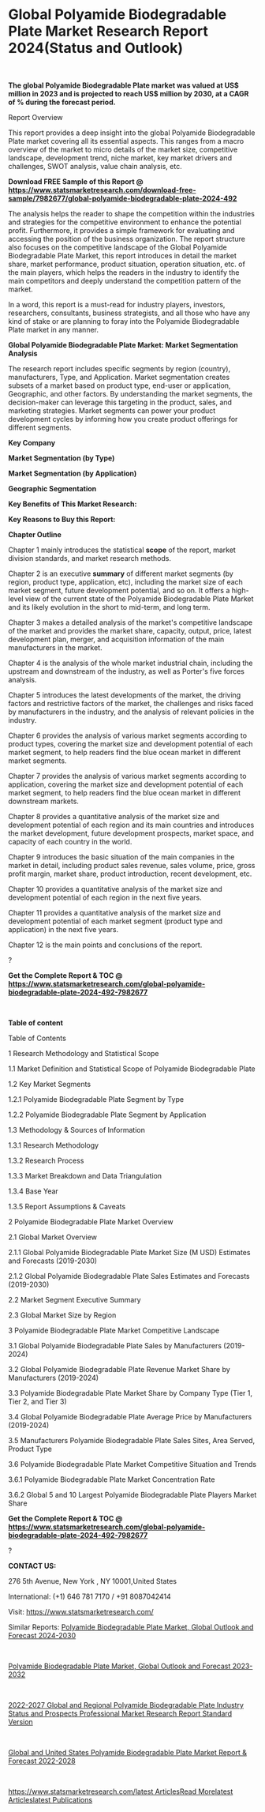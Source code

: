 <h1>Global Polyamide Biodegradable Plate Market Research Report 2024(Status and Outlook)</h1><br/><p><strong>The global Polyamide Biodegradable Plate market was valued at US$ million in 2023 and is projected to reach US$ million by 2030, at a <strong>CAGR</strong> of % during the forecast period.</strong></p>
 
 
 
 <p>Report Overview</p>
 
 
 
 <p>This report provides a deep insight into the global Polyamide Biodegradable Plate market covering all its essential aspects. This ranges from a macro overview of the market to micro details of the market size, competitive landscape, development trend, niche market, key market drivers and challenges, SWOT analysis, value chain analysis, etc.</p>
 
 
 
 <p><strong>Download FREE Sample of this Report @ <a href="https://www.statsmarketresearch.com/download-free-sample/7982677/global-polyamide-biodegradable-plate-2024-492">https://www.statsmarketresearch.com/download-free-sample/7982677/global-polyamide-biodegradable-plate-2024-492</a></strong></p>
 
 
 
 <p>The analysis helps the reader to shape the competition within the industries and strategies for the competitive environment to enhance the potential profit. Furthermore, it provides a simple framework for evaluating and accessing the position of the business organization. The report structure also focuses on the competitive landscape of the Global Polyamide Biodegradable Plate Market, this report introduces in detail the market share, market performance, product situation, operation situation, etc. of the main players, which helps the readers in the industry to identify the main competitors and deeply understand the competition pattern of the market.</p>
 
 
 
 <p>In a word, this report is a must-read for industry players, investors, researchers, consultants, business strategists, and all those who have any kind of stake or are planning to foray into the Polyamide Biodegradable Plate market in any manner.</p>
 
 
 
 <p><strong>Global Polyamide Biodegradable Plate Market: Market Segmentation Analysis</strong></p>
 
 
 
 <p>The research report includes specific segments by region (country), manufacturers, Type, and Application. Market segmentation creates subsets of a market based on product type, end-user or application, Geographic, and other factors. By understanding the market segments, the decision-maker can leverage this targeting in the product, sales, and marketing strategies. Market segments can power your product development cycles by informing how you create product offerings for different segments.</p>
 
 
 
 <p><strong>Key Company</strong></p>
 
 
 
 <p><strong>Market Segmentation (by Type)</strong></p>
 
 
 
 <p><strong>Market Segmentation (<strong>by Application</strong>)</strong></p>
 
 
 
 <p><strong>Geographic Segmentation</strong></p>
 
 
 
 <p><strong>Key Benefits of This Market Research:</strong></p>
 
 
 
 <p><strong>Key <strong>Reasons to Buy</strong> this Report:</strong></p>
 
 
 
 <p><strong>Chapter Outline</strong></p>
 
 
 
 <p>Chapter 1 mainly introduces the statistical <strong>scope</strong> of the report, market division standards, and market research methods.</p>
 
 
 
 <p>Chapter 2 is an executive <strong>summary</strong> of different market segments (by region, product type, application, etc), including the market size of each market segment, future development potential, and so on. It offers a high-level view of the current state of the Polyamide Biodegradable Plate Market and its likely evolution in the short to mid-term, and long term.</p>
 
 
 
 <p>Chapter 3 makes a detailed analysis of the market&#39;s competitive landscape of the market and provides the market share, capacity, output, price, latest development plan, merger, and acquisition information of the main manufacturers in the market.</p>
 
 
 
 <p>Chapter 4 is the analysis of the whole market industrial chain, including the upstream and downstream of the industry, as well as Porter&#39;s five forces analysis.</p>
 
 
 
 <p>Chapter 5 introduces the latest developments of the market, the driving factors and restrictive factors of the market, the challenges and risks faced by manufacturers in the industry, and the analysis of relevant policies in the industry.</p>
 
 
 
 <p>Chapter 6 provides the analysis of various market segments according to product types, covering the market size and development potential of each market segment, to help readers find the blue ocean market in different market segments.</p>
 
 
 
 <p>Chapter 7 provides the analysis of various market segments according to application, covering the market size and development potential of each market segment, to help readers find the blue ocean market in different downstream markets.</p>
 
 
 
 <p>Chapter 8 provides a quantitative analysis of the market size and development potential of each region and its main countries and introduces the market development, future development prospects, market space, and capacity of each country in the world.</p>
 
 
 
 <p>Chapter 9 introduces the basic situation of the main companies in the market in detail, including product sales revenue, sales volume, price, gross profit margin, market share, product introduction, recent development, etc.</p>
 
 
 
 <p>Chapter 10 provides a quantitative analysis of the market size and development potential of each region in the next five years.</p>
 
 
 
 <p>Chapter 11 provides a quantitative analysis of the market size and development potential of each market segment (product type and application) in the next five years.</p>
 
 
 
 <p>Chapter 12 is the main points and conclusions of the report.</p>
 
 
 
 <p>? </p>
 
 
 
 <div><b>Get the Complete Report & TOC @ <a href="https://www.statsmarketresearch.com/global-polyamide-biodegradable-plate-2024-492-7982677">https://www.statsmarketresearch.com/global-polyamide-biodegradable-plate-2024-492-7982677</a></b></div>
 
 
 
 <p><br />
 
 <b>Table of content</b></p>
 
 
 
 <p>Table of Contents<br />
 
 1 Research Methodology and Statistical Scope<br />
 
 1.1 Market Definition and Statistical Scope of Polyamide Biodegradable Plate<br />
 
 1.2 Key Market Segments<br />
 
 1.2.1 Polyamide Biodegradable Plate Segment by Type<br />
 
 1.2.2 Polyamide Biodegradable Plate Segment by Application<br />
 
 1.3 Methodology & Sources of Information<br />
 
 1.3.1 Research Methodology<br />
 
 1.3.2 Research Process<br />
 
 1.3.3 Market Breakdown and Data Triangulation<br />
 
 1.3.4 Base Year<br />
 
 1.3.5 Report Assumptions & Caveats<br />
 
 2 Polyamide Biodegradable Plate Market Overview<br />
 
 2.1 Global Market Overview<br />
 
 2.1.1 Global Polyamide Biodegradable Plate Market Size (M USD) Estimates and Forecasts (2019-2030)<br />
 
 2.1.2 Global Polyamide Biodegradable Plate Sales Estimates and Forecasts (2019-2030)<br />
 
 2.2 Market Segment Executive Summary<br />
 
 2.3 Global Market Size by Region<br />
 
 3 Polyamide Biodegradable Plate Market Competitive Landscape<br />
 
 3.1 Global Polyamide Biodegradable Plate Sales by Manufacturers (2019-2024)<br />
 
 3.2 Global Polyamide Biodegradable Plate Revenue Market Share by Manufacturers (2019-2024)<br />
 
 3.3 Polyamide Biodegradable Plate Market Share by Company Type (Tier 1, Tier 2, and Tier 3)<br />
 
 3.4 Global Polyamide Biodegradable Plate Average Price by Manufacturers (2019-2024)<br />
 
 3.5 Manufacturers Polyamide Biodegradable Plate Sales Sites, Area Served, Product Type<br />
 
 3.6 Polyamide Biodegradable Plate Market Competitive Situation and Trends<br />
 
 3.6.1 Polyamide Biodegradable Plate Market Concentration Rate<br />
 
 3.6.2 Global 5 and 10 Largest Polyamide Biodegradable Plate Players Market Share</p>
 
 
 
 <div><b>Get the Complete Report & TOC @ <a href="https://www.statsmarketresearch.com/global-polyamide-biodegradable-plate-2024-492-7982677">https://www.statsmarketresearch.com/global-polyamide-biodegradable-plate-2024-492-7982677</a></b></div>
 
 
 
 <p>? </p>
 
 
 
 <p><b>CONTACT US:</b><br />
 
 276 5th Avenue, New York , NY 10001,United States<br />
 
 International: (+1) 646 781 7170 / +91 8087042414<br />
 
 Visit: <a href="https://www.statsmarketresearch.com/">https://www.statsmarketresearch.com/</a><br />
 
 Similar Reports: <a href="https://www.statsmarketresearch.com/global-polyamide-biodegradable-plate-2024-492-7982677">Polyamide Biodegradable Plate Market, Global Outlook and Forecast 2024-2030</a><br />
 
 <br />
 
 <a href="https://www.statsmarketresearch.com/global-polyamide-biodegradable-plate-2024-492-7982677">Polyamide Biodegradable Plate Market, Global Outlook and Forecast 2023-2032</a><br />
 
 <br />
 
 <a href="https://www.statsmarketresearch.com/global-polyamide-biodegradable-plate-2024-492-7982677">2022-2027 Global and Regional Polyamide Biodegradable Plate Industry Status and Prospects Professional Market Research Report Standard Version</a><br />
 
 <br />
 
 <a href="https://www.statsmarketresearch.com/global-polyamide-biodegradable-plate-2024-492-7982677">Global and United States Polyamide Biodegradable Plate Market Report & Forecast 2022-2028</a><br />
 
 <br />
 
 <a href="https://gyeongbokgung.com">https://www.statsmarketresearch.com/</a><a href="https://hallyeomaritime.com">latest Articles</a><a href="https://jingwansa.com">Read More</a><a href="https://nguoiviet.jp/">latest Articles</a><a href="https://www.intelmarketresearch.com/">latest Publications</a></p>